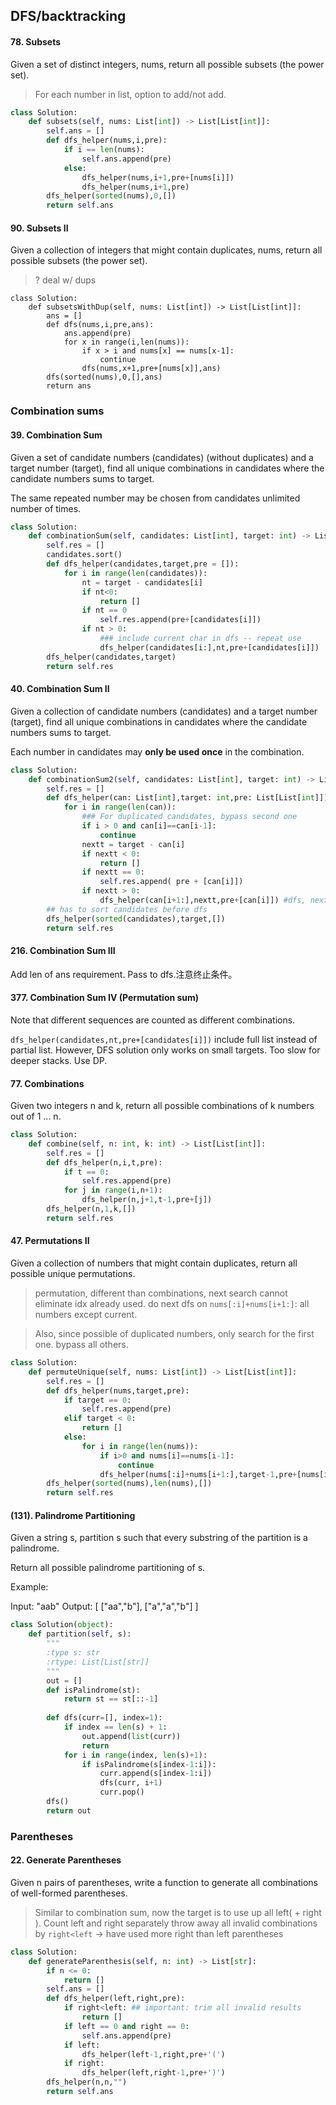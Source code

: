 ## DFS/backtracking
#### 78. Subsets

Given a set of distinct integers, nums, return all possible subsets (the power set).
> For each number in list, option to add/not add.
```python
class Solution:
    def subsets(self, nums: List[int]) -> List[List[int]]:
        self.ans = []
        def dfs_helper(nums,i,pre):
            if i == len(nums):
                self.ans.append(pre)
            else:
                dfs_helper(nums,i+1,pre+[nums[i]])
                dfs_helper(nums,i+1,pre)
        dfs_helper(sorted(nums),0,[])
        return self.ans
```
#### 90. Subsets II

Given a collection of integers that might contain duplicates, nums, return all possible subsets (the power set).
> ? deal w/ dups
```
class Solution:
    def subsetsWithDup(self, nums: List[int]) -> List[List[int]]:
        ans = []
        def dfs(nums,i,pre,ans):
            ans.append(pre)
            for x in range(i,len(nums)):
                if x > i and nums[x] == nums[x-1]:
                    continue
                dfs(nums,x+1,pre+[nums[x]],ans)
        dfs(sorted(nums),0,[],ans)
        return ans
```
### Combination sums
#### 39. Combination Sum

Given a set of candidate numbers (candidates) (without duplicates) and a target number (target), find all unique combinations in candidates where the candidate numbers sums to target.

The same repeated number may be chosen from candidates unlimited number of times.

```python 
class Solution:
    def combinationSum(self, candidates: List[int], target: int) -> List[List[int]]:
        self.res = []
        candidates.sort()
        def dfs_helper(candidates,target,pre = []):
            for i in range(len(candidates)):
                nt = target - candidates[i]
                if nt<0:
                    return []
                if nt == 0
                    self.res.append(pre+[candidates[i]])
                if nt > 0:
                    ### include current char in dfs -- repeat use
                    dfs_helper(candidates[i:],nt,pre+[candidates[i]])
        dfs_helper(candidates,target)
        return self.res
```

#### 40. Combination Sum II

Given a collection of candidate numbers (candidates) and a target number (target), find all unique combinations in candidates where the candidate numbers sums to target.

Each number in candidates may __only be used once__ in the combination.

```python
class Solution:
    def combinationSum2(self, candidates: List[int], target: int) -> List[List[int]]:
        self.res = []
        def dfs_helper(can: List[int],target: int,pre: List[List[int]]):
            for i in range(len(can)):
                ### For duplicated candidates, bypass second one 
                if i > 0 and can[i]==can[i-1]:
                    continue
                nextt = target - can[i]
                if nextt < 0:
                    return []
                if nextt == 0:
                    self.res.append( pre + [can[i]])
                if nextt > 0:
                    dfs_helper(can[i+1:],nextt,pre+[can[i]]) #dfs, next char
        ## has to sort candidates before dfs
        dfs_helper(sorted(candidates),target,[])
        return self.res
```
#### 216. Combination Sum III

Add len of ans requirement. Pass to dfs.注意终止条件。
#### 377. Combination Sum IV (Permutation sum)

Note that different sequences are counted as different combinations.

`dfs_helper(candidates,nt,pre+[candidates[i]])` include full list instead of partial list. However, DFS solution only works on small targets. Too slow for deeper stacks. Use DP.

#### 77. Combinations

Given two integers n and k, return all possible combinations of k numbers out of 1 ... n.
```python
class Solution:
    def combine(self, n: int, k: int) -> List[List[int]]:
        self.res = []
        def dfs_helper(n,i,t,pre):
            if t == 0:
                self.res.append(pre)
            for j in range(i,n+1):
                dfs_helper(n,j+1,t-1,pre+[j])
        dfs_helper(n,1,k,[])
        return self.res
```

#### 47. Permutations II

Given a collection of numbers that might contain duplicates, return all possible unique permutations.

>permutation, different than combinations, next search cannot eliminate idx already used.
>do next dfs on `nums[:i]+nums[i+1:]`: all numbers except current.

>Also, since possible of duplicated numbers, only search for the first one. bypass all others.

```python
class Solution:
    def permuteUnique(self, nums: List[int]) -> List[List[int]]:
        self.res = []
        def dfs_helper(nums,target,pre):
            if target == 0:
                self.res.append(pre)
            elif target < 0:
                return []
            else:
                for i in range(len(nums)):
                    if i>0 and nums[i]==nums[i-1]:
                        continue
                    dfs_helper(nums[:i]+nums[i+1:],target-1,pre+[nums[i]])
        dfs_helper(sorted(nums),len(nums),[])
        return self.res
```
#### (131). Palindrome Partitioning

Given a string s, partition s such that every substring of the partition is a palindrome.

Return all possible palindrome partitioning of s.

Example:

Input: "aab"
Output:
[
  ["aa","b"],
  ["a","a","b"]
]
```python
class Solution(object):
    def partition(self, s):
        """
        :type s: str
        :rtype: List[List[str]]
        """
        out = []
        def isPalindrome(st):
            return st == st[::-1]
        
        def dfs(curr=[], index=1):
            if index == len(s) + 1:
                out.append(list(curr))
                return
            for i in range(index, len(s)+1):
                if isPalindrome(s[index-1:i]):
                    curr.append(s[index-1:i])
                    dfs(curr, i+1)
                    curr.pop()
        dfs()
        return out
```
### Parentheses
#### 22. Generate Parentheses

Given n pairs of parentheses, write a function to generate all combinations of well-formed parentheses.
> Similar to combination sum, now the target is to use up all left( + right ).
> Count left and right separately
> throw away all invalid combinations by `right<left` -> have used more right than left parentheses
```python
class Solution:
    def generateParenthesis(self, n: int) -> List[str]:
        if n <= 0:
            return []
        self.ans = []
        def dfs_helper(left,right,pre):
            if right<left: ## important: trim all invalid results
                return []
            if left == 0 and right == 0:
                self.ans.append(pre)
            if left:
                dfs_helper(left-1,right,pre+'(')
            if right:
                dfs_helper(left,right-1,pre+')')
        dfs_helper(n,n,"")
        return self.ans
```

